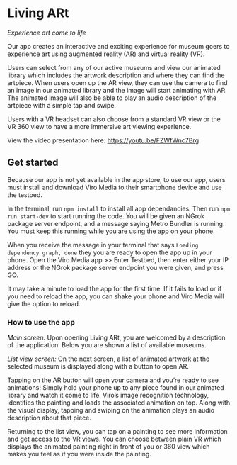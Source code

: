 # Living ARt

_Experience art come to life_

Our app creates an interactive and exciting experience for museum goers to experience art using augmented reality (AR) and virtual reality (VR).

Users can select from any of our active museums and view our animated library which includes the artwork description and where they can find the artpiece. When users open up the AR view, they can use the camera to find an image in our animated library and the image will start animating with AR. The animated image will also be able to play an audio description of the artpiece with a simple tap and swipe.

Users with a VR headset can also choose from a standard VR view or the VR 360 view to have a more immersive art viewing experience.

View the video presentation here: https://youtu.be/FZWfWnc7Brg

## Get started

Because our app is not yet available in the app store, to use our app, users must install and download Viro Media to their smartphone device and use the testbed.

In the terminal, run `npm install` to install all app dependancies. Then run `npm run start-dev` to start running the code. You will be given an NGrok package server endpoint, and a message saying Metro Bundler is running. You must keep this running while you are using the app on your phone.

When you receive the message in your terminal that says `Loading dependency graph, done` they you are ready to open the app up in your phone. Open the Viro Media app >> Enter Testbed, then enter either your IP address or the NGrok package server endpoint you were given, and press GO.

It may take a minute to load the app for the first time. If it fails to load or if you need to reload the app, you can shake your phone and Viro Media will give the option to reload.

### How to use the app

_Main screen:_
Upon opening Living ARt, you are welcomed by a description of the application. Below you are shown a list of available museums.

_List view screen:_
On the next screen, a list of animated artwork at the selected museum is displayed along with a button to open AR.

Tapping on the AR button will open your camera and you’re ready to see animations! Simply hold your phone up to any piece found in our animated library and watch it come to life. Viro’s image recognition technology, identifies the painting and loads the associated animation on top. Along with the visual display, tapping and swiping on the animation plays an audio description about that piece.

Returning to the list view, you can tap on a painting to see more information and get access to the VR views. You can choose between plain VR which displays the animated painting right in front of you or 360 view which makes you feel as if you were inside the painting.
